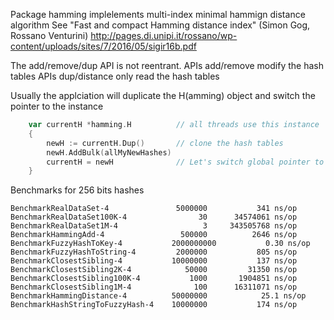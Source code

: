 Package hamming implelements multi-index minimal hammign distance algorithm
See "Fast and compact Hamming distance index" (Simon Gog, Rossano Venturini) http://pages.di.unipi.it/rossano/wp-content/uploads/sites/7/2016/05/sigir16b.pdf

The add/remove/dup API  is not reentrant.
APIs add/remove modify the hash tables
APIs dup/distance only read the hash tables

Usually the applciation will duplicate the H(amming) object and switch the pointer to the instance

```Go
    var currentH *hamming.H          // all threads use this instance
    {
        newH := currentH.Dup()       // clone the hash tables
        newH.AddBulk(allMyNewHashes)
        currentH = newH              // Let's switch global pointer to the Hamming object
    }
```


Benchmarks for 256 bits hashes 
```
BenchmarkRealDataSet-4             	 5000000	       341 ns/op
BenchmarkRealDataSet100K-4         	      30	  34574061 ns/op
BenchmarkRealDataSet1M-4           	       3	 343505768 ns/op
BenchmarkHammingAdd-4              	  500000	      2646 ns/op
BenchmarkFuzzyHashToKey-4          	2000000000	         0.30 ns/op
BenchmarkFuzzyHashToString-4       	 2000000	       805 ns/op
BenchmarkClosestSibling-4          	10000000	       137 ns/op
BenchmarkClosestSibling2K-4        	   50000	     31350 ns/op
BenchmarkClosestSibling100K-4      	    1000	   1904851 ns/op
BenchmarkClosestSibling1M-4        	     100	  16311071 ns/op
BenchmarkHammingDistance-4         	50000000	        25.1 ns/op
BenchmarkHashStringToFuzzyHash-4   	10000000	       174 ns/op
```